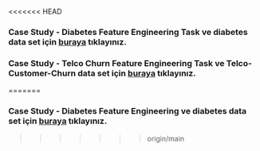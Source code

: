 <<<<<<< HEAD
###  Case Study - **Diabetes Feature Engineering Task** ve **diabetes data set** için [buraya](https://drive.google.com/drive/folders/1E_aPu-z0COngBcRXnpyb8dWE0ETqksHH?usp=sharing) tıklayınız.

###  Case Study - **Telco Churn Feature Engineering Task** ve **Telco-Customer-Churn data set** için [buraya](https://drive.google.com/drive/folders/1XpC5TFQFeehDW0PKOAbzgfkBkgsRRbv2?usp=sharing) tıklayınız.



=======
###  Case Study - Diabetes Feature Engineering ve diabetes data set için [buraya](https://drive.google.com/drive/folders/1E_aPu-z0COngBcRXnpyb8dWE0ETqksHH?usp=sharing) tıklayınız.



>>>>>>> origin/main
